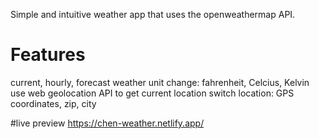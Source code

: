 Simple and intuitive weather app that uses the openweathermap API.

# Features
current, hourly, forecast weather
unit change: fahrenheit, Celcius, Kelvin
use web geolocation API to get current location
switch location: GPS coordinates, zip, city

#live preview
https://chen-weather.netlify.app/
